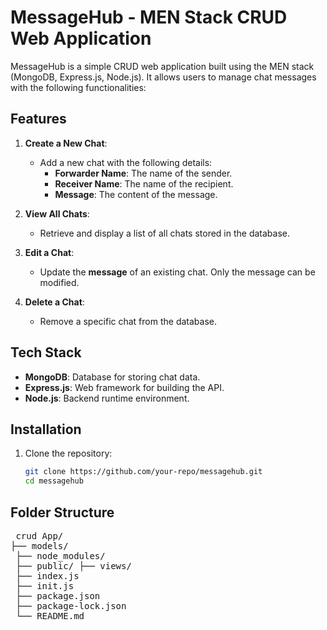 # MessageHub - MEN Stack CRUD Web Application

MessageHub is a simple CRUD web application built using the MEN stack (MongoDB, Express.js, Node.js). It allows users to manage chat messages with the following functionalities:

## Features

1. **Create a New Chat**:

   - Add a new chat with the following details:
     - **Forwarder Name**: The name of the sender.
     - **Receiver Name**: The name of the recipient.
     - **Message**: The content of the message.

2. **View All Chats**:

   - Retrieve and display a list of all chats stored in the database.

3. **Edit a Chat**:

   - Update the **message** of an existing chat. Only the message can be modified.

4. **Delete a Chat**:
   - Remove a specific chat from the database.

## Tech Stack

- **MongoDB**: Database for storing chat data.
- **Express.js**: Web framework for building the API.
- **Node.js**: Backend runtime environment.

## Installation

1. Clone the repository:
   ```bash
   git clone https://github.com/your-repo/messagehub.git
   cd messagehub
   ```

## Folder Structure

<pre> crud App/ 
├── models/
 ├── node_modules/ 
 ├── public/ ├── views/
 ├── index.js 
 ├── init.js
 ├── package.json 
 ├── package-lock.json 
 └── README.md 
  </pre>
